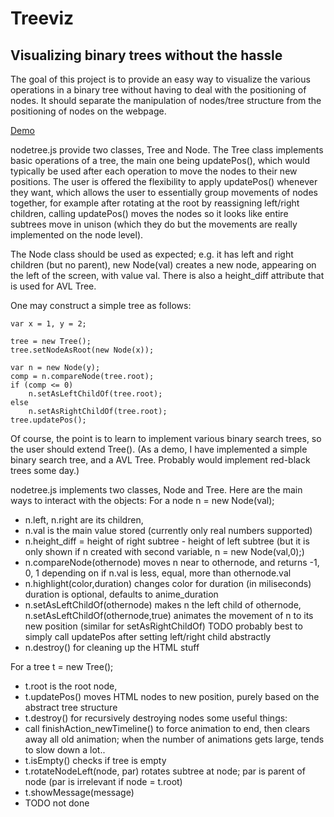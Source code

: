 Treeviz
=======

Visualizing binary trees without the hassle
--------

The goal of this project is to provide an easy way
to visualize the various operations in a binary tree
without having to deal with the positioning of nodes.
It should separate the manipulation of nodes/tree structure
from the positioning of nodes on the webpage.

[Demo](https://yinghongtham.github.io/treeviz/)

nodetree.js provide two classes, Tree and Node.
The Tree class implements basic operations of a tree,
the main one being updatePos(),
which would typically be used after each operation
to move the nodes to their new positions.
The user is offered the flexibility to apply updatePos()
whenever they want, which allows the user to essentially
group movements of nodes together, for example
after rotating at the root by reassigning left/right children,
calling updatePos() moves the nodes so it looks like
entire subtrees move in unison (which they do but the movements
are really implemented on the node level).

The Node class should be used as expected;
e.g. it has left and right children (but no parent),
new Node(val) creates a new node, appearing on the left
of the screen, with value val.
There is also a height_diff attribute that is used for AVL Tree.

One may construct a simple tree as follows:

	var x = 1, y = 2;

	tree = new Tree();
	tree.setNodeAsRoot(new Node(x));

	var n = new Node(y);
	comp = n.compareNode(tree.root);
	if (comp <= 0)
		n.setAsLeftChildOf(tree.root);
	else
		n.setAsRightChildOf(tree.root);
	tree.updatePos();


Of course, the point is to learn to implement various binary search trees,
so the user should extend Tree().
(As a demo, I have implemented a simple binary search tree, and a AVL Tree.
Probably would implement red-black trees some day.)

nodetree.js implements two classes, Node and Tree.
Here are the main ways to interact with the objects:
For a node n = new Node(val);
- n.left, n.right are its children,
- n.val is the main value stored (currently only real numbers supported)
- n.height_diff = height of right subtree - height of left subtree
	(but it is only shown if n created with second variable, n = new Node(val,0);)
- n.compareNode(othernode) moves n near to othernode,
	and returns -1, 0, 1 depending on if n.val is less, equal, more than othernode.val
- n.highlight(color,duration) changes color for duration (in miliseconds)
	duration is optional, defaults to anime_duration
- n.setAsLeftChildOf(othernode) makes n the left child of othernode,
	n.setAsLeftChildOf(othernode,true) animates the movement of n to its new position
	(similar for setAsRightChildOf)
	TODO probably best to simply call updatePos after setting left/right child abstractly
- n.destroy() for cleaning up the HTML stuff

For a tree t = new Tree();
- t.root is the root node,
- t.updatePos() moves HTML nodes to new position,
	purely based on the abstract tree structure
- t.destroy() for recursively destroying nodes
some useful things:
- call finishAction_newTimeline() to force animation to end, then
	clears away all old animation;
	when the number of animations gets large, tends to slow down a lot..
- t.isEmpty() checks if tree is empty
- t.rotateNodeLeft(node, par) rotates subtree at node; par is parent of node
	(par is irrelevant if node = t.root)
- t.showMessage(message)
- TODO not done
